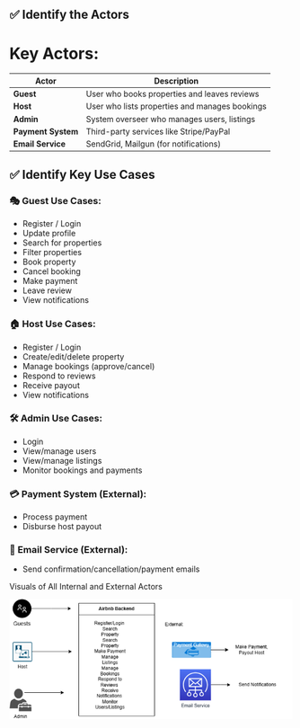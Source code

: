 ## ✅ Identify the Actors

# Key Actors:

| Actor              | Description                                      |
| ------------------ | ------------------------------------------------ |
| **Guest**          | User who books properties and leaves reviews     |
| **Host**           | User who lists properties and manages bookings   |
| **Admin**          | System overseer who manages users, listings      |
| **Payment System** | Third-party services like Stripe/PayPal          |
| **Email Service**  | SendGrid, Mailgun (for notifications)            |


## ✅ Identify Key Use Cases

### 🎭 Guest Use Cases:

* Register / Login
* Update profile
* Search for properties
* Filter properties
* Book property
* Cancel booking
* Make payment
* Leave review
* View notifications

### 🏠 Host Use Cases:

* Register / Login
* Create/edit/delete property
* Manage bookings (approve/cancel)
* Respond to reviews
* Receive payout
* View notifications

### 🛠️ Admin Use Cases:

* Login
* View/manage users
* View/manage listings
* Monitor bookings and payments

### 💳 Payment System (External):

* Process payment
* Disburse host payout

### 📧 Email Service (External):

* Send confirmation/cancellation/payment emails

Visuals of All Internal and External Actors

![Airbnb Use Case Diagram](./use-case-diagram/airbnb-use-case-diagram.png)




